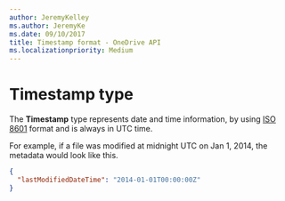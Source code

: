 ```yaml
---
author: JeremyKelley
ms.author: JeremyKe
ms.date: 09/10/2017
title: Timestamp format - OneDrive API
ms.localizationpriority: Medium
---
```

# Timestamp type

The **Timestamp** type represents date and time information, by using [ISO 8601](http://en.wikipedia.org/wiki/ISO_8601) format and is always in UTC time.

For example, if a file was modified at midnight UTC on Jan 1, 2014, the metadata would look like this.

<!-- {"blockType": "ignored"} -->

```json
{
  "lastModifiedDateTime": "2014-01-01T00:00:00Z"
}
```

<!-- {
  "type": "#page.annotation",
  "description": "Timestamps in OneDrive as in ISO 8601 format.",
  "keywords": "timestamp,iso8601",
  "section": "documentation"
} -->
